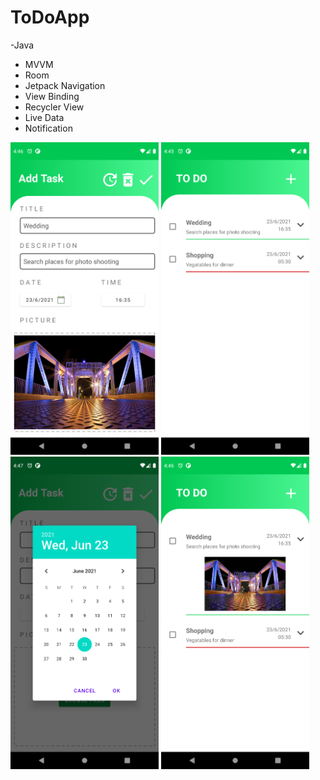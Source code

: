 # ToDoApp

  -Java
 - MVVM
- Room
- Jetpack Navigation
- View Binding
- Recycler View
- Live Data
- Notification

 <img src="https://github.com/ofpekgoz/DataSet/blob/main/device-2021-06-23-164932.png" height="500"> <img src="https://github.com/ofpekgoz/DataSet/blob/main/device-2021-06-23-164839.png" height="500"> <img src="https://github.com/ofpekgoz/DataSet/blob/main/device-2021-06-23-165033.png" height="500">   <img src="https://github.com/ofpekgoz/DataSet/blob/main/device-2021-06-23-164953.png" height="500">
